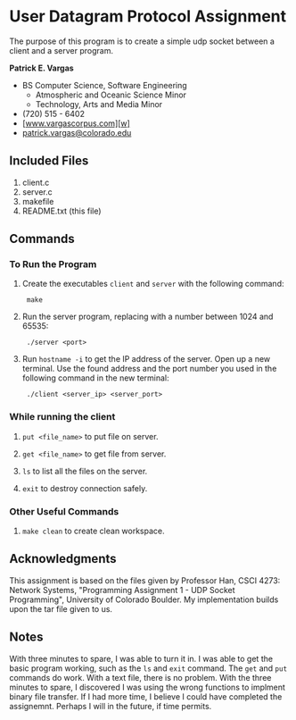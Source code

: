User Datagram Protocol Assignment
=================================

The purpose of this program is to create a simple udp socket between a client and a server program.

**Patrick E. Vargas**

*  BS Computer Science, Software Engineering  
   *  Atmospheric and Oceanic Science Minor  
   *  Technology, Arts and Media Minor  
*  (720) 515 - 6402  
*  [www.vargascorpus.com][w]  
*  [patrick.vargas@colorado.edu][e]  

Included Files
--------------

1. client.c
2. server.c
3. makefile
4. README.txt (this file)

Commands
--------
### To Run the Program ###

1. Create the executables `client` and `server` with the following command:  

	  	make

2. Run the server program, replacing <port> with a number between 1024 and 65535:

	 	./server <port>

3. Run `hostname -i` to get the IP address of the server. Open up a new terminal. Use the found address and the port number you used in the following command in the new terminal:

	 	./client <server_ip> <server_port>

### While running the client ####

1. `put <file_name>` to put file on server.

2. `get <file_name>` to get file from server.

3. `ls` to list all the files on the server.

4. `exit` to destroy connection safely.

### Other Useful Commands ###

1. `make clean` to create clean workspace.

Acknowledgments
---------------

This assignment is based on the files given by Professor Han, CSCI 4273: Network Systems, "Programming Assignment 1 - UDP Socket Programming", University of Colorado Boulder. My implementation builds upon the tar file given to us.

Notes 
-----

With three minutes to spare, I was able to turn it in. I was able to get the basic program working, such as the `ls` and `exit` command. The `get` and `put` commands do work. With a text file, there is no problem. With the three minutes to spare, I discovered I was using the wrong functions to implment binary file transfer. If I had more time, I believe I could have completed the assignemnt. Perhaps I will in the future, if time permits.

  [w]: http://www.vargascorpus.com/
  [e]: mailto:patrick.vargas@colorado.edu
